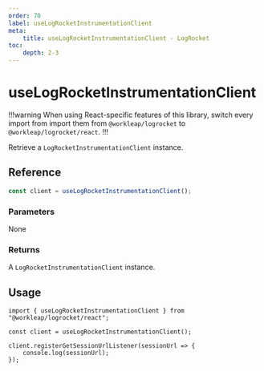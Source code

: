 ```yaml
---
order: 70
label: useLogRocketInstrumentationClient
meta:
    title: useLogRocketInstrumentationClient - LogRocket
toc:
    depth: 2-3
---
```


# useLogRocketInstrumentationClient

!!!warning
When using React-specific features of this library, switch every import from import them from `@workleap/logrocket` to `@workleap/logrocket/react`.
!!!

Retrieve a `LogRocketInstrumentationClient` instance.

## Reference

```ts
const client = useLogRocketInstrumentationClient();
```

### Parameters

None

### Returns

A `LogRocketInstrumentationClient` instance.

## Usage

```tsx !#3
import { useLogRocketInstrumentationClient } from "@workleap/logrocket/react";

const client = useLogRocketInstrumentationClient();

client.registerGetSessionUrlListener(sessionUrl => {
    console.log(sessionUrl);
});
```
